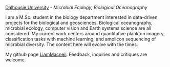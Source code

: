 [Dalhousie University](https://www.dal.ca) - *Microbial Ecology, Biological Oceanography*

I am a M.Sc. student in the biology department interested in data-driven projects for the biological and geosciences. Biological oceanography, microbial ecology, computer vision and Earth systems science are all considered. My current work centers around quantitative plankton imagery, classification tasks with machine learning, and amplicon sequencing of microbial diversity. The content here will evolve with the times.

My github page [LiamMacneil](https://github.com/LiamMacNeil). Feedback, inquiries and critiques are welcome.

